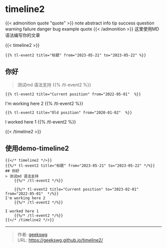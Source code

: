 # timeline2

{{< admonition quote "quote" >}}
note abstract info tip success question warning failure danger bug example quote
{{< /admonition >}}
这里使用MD语法编写你的文章
<!--more-->

{{< timeline2 >}}

    {{% tl-event2 title="标题" from="2023-05-21" to="2023-05-22" %}}
## 你好
> 测试md 语法支持
    {{% /tl-event2 %}}

    {{% tl-event2 title="Current position" from="2022-05-01"  %}}
I'm working here 2
    {{% /tl-event2 %}}

    {{% tl-event2 title="Old position" from="2020-01-02"  %}}
I worked here 1
    {{% /tl-event2 %}}

{{< /timeline2 >}}

## 使用demo-timeline2

```
{{</* timeline2 */>}}
{{%/* tl-event2 title="标题" from="2023-05-21" to="2023-05-22" */%}}
## 你好
> 测试md 语法支持
    {{%/* /tl-event2 */%}}

    {{%/* tl-event2 title="Current position" to="2023-02-01" from="2022-05-01"  */%}}
I'm working here 2
    {{%/* /tl-event2 */%}}

I worked here 1
    {{%/* /tl-event2 */%}}
{{</* /timeline2 */>}}
```


---

> 作者: [geekswg](https://geekswg.github.io)  
> URL: https://geekswg.github.io/timeline2/  

